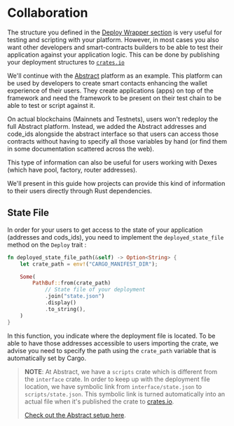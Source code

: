 # Collaboration

The structure you defined in the [Deploy Wrapper section](./deploy.md) is very useful for testing and scripting with your platform. However, in most cases you also want other developers and smart-contracts builders to be able to test their application against your application logic. This can be done by publishing your deployment structures to [`crates.io`](https://crates.io)

We'll continue with the [Abstract](https://abstract.money) platform as an example. This platform can be used by developers to create smart contacts enhancing the wallet experience of their users. They create applications (apps) on top of the framework and need the framework to be present on their test chain to be able to test or script against it.

On actual blockchains (Mainnets and Testnets), users won't redeploy the full Abstract platform. Instead, we added the Abstract addresses and code_ids alongside the abstract interface so that users can access those contracts without having to specify all those variables by hand (or find them in some documentation scattered across the web).

This type of information can also be useful for users working with Dexes (which have pool, factory, router addresses).

We'll present in this guide how projects can provide this kind of information to their users directly through Rust dependencies.

## State File

In order for your users to get access to the state of your application (addresses and cods_ids), you need to implement the `deployed_state_file` method on the `Deploy` trait :

```rust
fn deployed_state_file_path(&self) -> Option<String> {
    let crate_path = env!("CARGO_MANIFEST_DIR");

    Some(
        PathBuf::from(crate_path)
            // State file of your deployment
            .join("state.json")
            .display()
            .to_string(),
    )
}
```

In this function, you indicate where the deployment file is located. To be able to have those addresses accessible to users importing the crate, we advise you need to specify the path using the `crate_path` variable that is automatically set by Cargo.

> **NOTE**: At Abstract, we have a `scripts` crate which is different from the `interface` crate. In order to keep up with the deployment file location, we have symbolic link from `interface/state.json` to `scripts/state.json`. This symbolic link is turned automatically into an actual file when it's published the crate to [crates.io](https://crates.io).
>
> [Check out the Abstract setup here](https://github.com/AbstractSDK/abstract/).  
